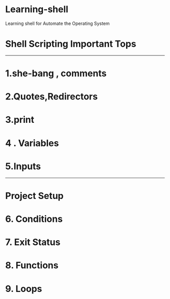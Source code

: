 # Learning-shell
Learning shell for Automate the Operating System

# Shell Scripting Important Tops 
______________________________
# 1.she-bang , comments
# 2.Quotes,Redirectors
# 3.print
# 4 . Variables
# 5.Inputs

_____________________

# Project Setup

# 6. Conditions
# 7. Exit Status
# 8. Functions
# 9. Loops
